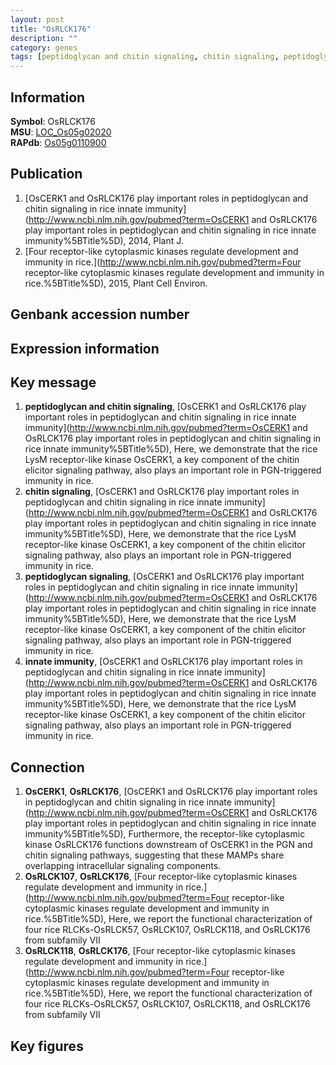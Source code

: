```yaml
---
layout: post
title: "OsRLCK176"
description: ""
category: genes
tags: [peptidoglycan and chitin signaling, chitin signaling, peptidoglycan signaling, innate immunity]
---
```


## Information
__Symbol__: OsRLCK176  
__MSU__: [LOC_Os05g02020](http://rice.plantbiology.msu.edu/cgi-bin/ORF_infopage.cgi?orf=LOC_Os05g02020)  
__RAPdb__: [Os05g0110900](http://rapdb.dna.affrc.go.jp/viewer/gbrowse_details/irgsp1?name=Os05g0110900)  

## Publication
1. [OsCERK1 and OsRLCK176 play important roles in peptidoglycan and chitin signaling in rice innate immunity](http://www.ncbi.nlm.nih.gov/pubmed?term=OsCERK1 and OsRLCK176 play important roles in peptidoglycan and chitin signaling in rice innate immunity%5BTitle%5D), 2014, Plant J.
2. [Four receptor-like cytoplasmic kinases regulate development and immunity in rice.](http://www.ncbi.nlm.nih.gov/pubmed?term=Four receptor-like cytoplasmic kinases regulate development and immunity in rice.%5BTitle%5D), 2015, Plant Cell Environ.

## Genbank accession number

## Expression information

## Key message
1. __peptidoglycan and chitin signaling__, [OsCERK1 and OsRLCK176 play important roles in peptidoglycan and chitin signaling in rice innate immunity](http://www.ncbi.nlm.nih.gov/pubmed?term=OsCERK1 and OsRLCK176 play important roles in peptidoglycan and chitin signaling in rice innate immunity%5BTitle%5D), Here, we demonstrate that the rice LysM receptor-like kinase OsCERK1, a key component of the chitin elicitor signaling pathway, also plays an important role in PGN-triggered immunity in rice.
2. __chitin signaling__, [OsCERK1 and OsRLCK176 play important roles in peptidoglycan and chitin signaling in rice innate immunity](http://www.ncbi.nlm.nih.gov/pubmed?term=OsCERK1 and OsRLCK176 play important roles in peptidoglycan and chitin signaling in rice innate immunity%5BTitle%5D), Here, we demonstrate that the rice LysM receptor-like kinase OsCERK1, a key component of the chitin elicitor signaling pathway, also plays an important role in PGN-triggered immunity in rice.
3. __peptidoglycan signaling__, [OsCERK1 and OsRLCK176 play important roles in peptidoglycan and chitin signaling in rice innate immunity](http://www.ncbi.nlm.nih.gov/pubmed?term=OsCERK1 and OsRLCK176 play important roles in peptidoglycan and chitin signaling in rice innate immunity%5BTitle%5D), Here, we demonstrate that the rice LysM receptor-like kinase OsCERK1, a key component of the chitin elicitor signaling pathway, also plays an important role in PGN-triggered immunity in rice.
4. __innate immunity__, [OsCERK1 and OsRLCK176 play important roles in peptidoglycan and chitin signaling in rice innate immunity](http://www.ncbi.nlm.nih.gov/pubmed?term=OsCERK1 and OsRLCK176 play important roles in peptidoglycan and chitin signaling in rice innate immunity%5BTitle%5D), Here, we demonstrate that the rice LysM receptor-like kinase OsCERK1, a key component of the chitin elicitor signaling pathway, also plays an important role in PGN-triggered immunity in rice.

## Connection
1. __OsCERK1__, __OsRLCK176__, [OsCERK1 and OsRLCK176 play important roles in peptidoglycan and chitin signaling in rice innate immunity](http://www.ncbi.nlm.nih.gov/pubmed?term=OsCERK1 and OsRLCK176 play important roles in peptidoglycan and chitin signaling in rice innate immunity%5BTitle%5D), Furthermore, the receptor-like cytoplasmic kinase OsRLCK176 functions downstream of OsCERK1 in the PGN and chitin signaling pathways, suggesting that these MAMPs share overlapping intracellular signaling components.
2. __OsRLCK107__, __OsRLCK176__, [Four receptor-like cytoplasmic kinases regulate development and immunity in rice.](http://www.ncbi.nlm.nih.gov/pubmed?term=Four receptor-like cytoplasmic kinases regulate development and immunity in rice.%5BTitle%5D),  Here, we report the functional characterization of four rice RLCKs-OsRLCK57, OsRLCK107, OsRLCK118, and OsRLCK176 from subfamily VII
3. __OsRLCK118__, __OsRLCK176__, [Four receptor-like cytoplasmic kinases regulate development and immunity in rice.](http://www.ncbi.nlm.nih.gov/pubmed?term=Four receptor-like cytoplasmic kinases regulate development and immunity in rice.%5BTitle%5D),  Here, we report the functional characterization of four rice RLCKs-OsRLCK57, OsRLCK107, OsRLCK118, and OsRLCK176 from subfamily VII

## Key figures



